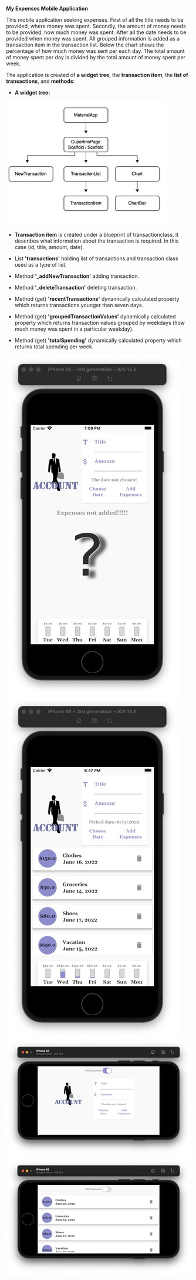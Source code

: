 **My Expenses Mobile Application**

This mobile application seeking expenses. 
First of all the title needs to be provided, where money was spent. 
Secondly, the amount of money needs to be provided, how much money was spent.
After all the date needs to be provided when money was spent. All grouped information is added as a transaction item in the transaction list. Below the chart shows the percentage of how much money was sent per each day. The total amount of money spent per day is divided by the total amount of money spent per week.

The application is created of **a widget tree**, the **transaction item**, the **list of transactions**, and **methods**:

- **A widget tree:**



![](https://github.com/CodingFlutter/my_expenses/blob/main/assets/images/myexpensesWidgetTree.jpeg/)


- **Transaction item** is created under a blueprint of transactionclass, it describes what information about the transaction is required. In this case (id, title, amount, date).

- List **'transactions'** holding list of transactions and transaction class used as a type of list.

- Method **'_addNewTransaction'** adding transaction.

- Method **'_deleteTransaction'** deleting transaction.

- Method (get) **'recentTransactions'** dynamically calculated property which returns transactions younger than seven days.

- Method (get) **'groupedTransactionValues'** dynamically calculated property which returns transaction values grouped by weekdays (how much money was spent in a  particular weekday).

- Method (get) **'totalSpending'** dynamically calculated property which returns total spending per week.  














![](https://github.com/CodingFlutter/my_expenses/blob/main/assets/images/myexpenses1.jpeg)
![](https://github.com/CodingFlutter/my_expenses/blob/main/assets/images/myexpenses2.jpeg)
![](https://github.com/CodingFlutter/my_expenses/blob/main/assets/images/myexpenses3.jpeg)
![](https://github.com/CodingFlutter/my_expenses/blob/main/assets/images/myexpenses4.jpeg)


